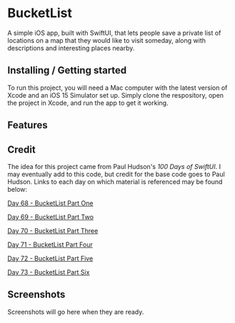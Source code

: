 # BucketList

A simple iOS app, built with SwiftUI, that lets people save a private list of locations on a map that they would like to visit someday, along with descriptions and interesting places nearby.

## Installing / Getting started

To run this project, you will need a Mac computer with the latest version of Xcode and an iOS 15 Simulator set up. Simply clone the respository, open the project in Xcode, and run the app to get it working.

## Features



## Credit

The idea for this project came from Paul Hudson's *100 Days of SwiftUI*. I may eventually add to this code, but credit for the base code goes to Paul Hudson. Links to each day on which material is referenced may be found below:

[Day 68 - BucketList Part One](https://www.hackingwithswift.com/100/swiftui/68)

[Day 69 - BucketList Part Two](https://www.hackingwithswift.com/100/swiftui/69)

[Day 70 - BucketList Part Three](https://www.hackingwithswift.com/100/swiftui/70)

[Day 71 - BucketList Part Four](https://www.hackingwithswift.com/100/swiftui/71)

[Day 72 - BucketList Part Five](https://www.hackingwithswift.com/100/swiftui/72)

[Day 73 - BucketList Part Six](https://www.hackingwithswift.com/100/swiftui/73)

## Screenshots

Screenshots will go here when they are ready.

<!--<p float="left">-->
<!--    <img src="screenshots/bucketlist1.png" alt="BucketList Screenshot 1" width="341">-->
<!--    <img src="screenshots/bucketlist2.png" alt="BucketList Screenshot 2" width="341">-->
<!--</p>-->
